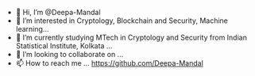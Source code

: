 - 👋 Hi, I’m @Deepa-Mandal
- 👀 I’m interested in Cryptology, Blockchain and Security, Machine learning...
- 🌱 I’m currently studying MTech in Cryptology and Security from Indian Statistical Institute, Kolkata ...
- 💞️ I’m looking to collaborate on ...
- 📫 How to reach me ... https://github.com/Deepa-Mandal

<!---
Deepa-Mandal/Deepa-Mandal is a ✨ special ✨ repository because its `README.md` (this file) appears on your GitHub profile.
You can click the Preview link to take a look at your changes.
--->
